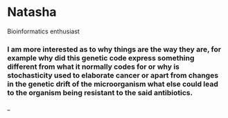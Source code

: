 # Natasha
Bioinformatics enthusiast 


###   I am more interested as to why things are the way they are, for example why did this genetic code express something different from what it normally codes for or why is stochasticity used to elaborate cancer or apart from changes in the genetic drift of the microorganism what else could lead to the organism being resistant to the said antibiotics.


_
